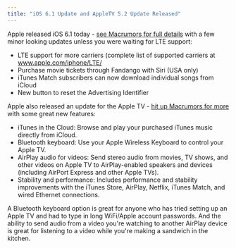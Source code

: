 ```yaml
---
title: "iOS 6.1 Update and AppleTV 5.2 Update Released"
---
```

<p>Apple released iOS 6.1 today - <a href="http://www.macrumors.com/2013/01/28/apple-releases-ios-6-1-with-new-lte-carriers-and-fandango-siri-integration/">see Macrumors for full details</a> with a few minor looking updates unless you were waiting for LTE support:</p>
<ul>
<li>LTE support for more carriers (complete list of supported carriers at <a href="http://www.apple.com/iphone/LTE/">www.apple.com/iphone/LTE/</a></li>
<li>Purchase movie tickets through Fandango with Siri (USA only)</li>
<li>iTunes Match subscribers can now download individual songs from iCloud</li>
<li>New button to reset the Advertising Identifier</li>
</ul>
<p>Apple also released an update for the Apple TV - <a href="http://www.macrumors.com/2013/01/28/apple-updates-apple-tv-with-up-next-and-bluetooth-keyboard-new-appletv32-model-revealed/">hit up Macrumors for more</a> with some great new features:</p>
<ul>
<li>iTunes in the Cloud: Browse and play your purchased iTunes music directly from iCloud. </li>
<li>Bluetooth keyboard: Use your Apple Wireless Keyboard to control your Apple TV.</li>
<li>AirPlay audio for videos: Send stereo audio from movies, TV shows, and other videos on Apple TV to AirPlay-enabled speakers and devices (including AirPort Express and other Apple TVs). </li>
<li>Stability and performance: Includes performance and stability improvements with the iTunes Store, AirPlay, Netflix, iTunes Match, and wired Ethernet connections.</li>
</ul>
<p>A Bluetooth keyboard option is great for anyone who has tried setting up an Apple TV and had to type in long WiFi/Apple account passwords. And the ability to send audio from a video you're watching to another AirPlay device is great for listening to a video while you're making a sandwich in the kitchen.</p>
